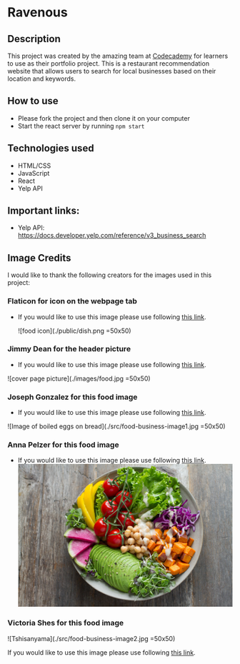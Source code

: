 # Ravenous

## Description

This project was created by the amazing team at [Codecademy](https://www.codecademy.com/learn) for learners to use as their portfolio project. This is a restaurant recommendation website that allows users to search for local businesses based on their location and keywords.

## How to use

- Please fork the project and then clone it on your computer
- Start the react server by running `npm start`

## Technologies used

- HTML/CSS
- JavaScript
- React
- Yelp API

## Important links:

- Yelp API: https://docs.developer.yelp.com/reference/v3_business_search

## Image Credits

I would like to thank the following creators for the images used in this project:

### Flaticon for icon on the webpage tab

- If you would like to use this image please use following [this link](https://www.flaticon.com/free-icons/food).

  ![food icon](./public/dish.png =50x50)

### Jimmy Dean for the header picture

- If you would like to use this image please use following [this link](https://unsplash.com/photos/assorted-fruits-on-brown-wooden-bowls-Yn0l7uwBrpw?utm_content=creditShareLink&utm_medium=referral&utm_source=unsplash).

![cover page picture](./images/food.jpg =50x50)

### Joseph Gonzalez for this food image

- If you would like to use this image please use following [this link](https://unsplash.com/photos/sandwich-with-boiled-egg-fdlZBWIP0aM?utm_content=creditShareLink&utm_medium=referral&utm_source=unsplash).

![Image of boiled eggs on bread](./src/food-business-image1.jpg =50x50)

### Anna Pelzer for this food image

- If you would like to use this image please use following [this link](https://unsplash.com/photos/bowl-of-vegetable-salads-IGfIGP5ONV0?utm_content=creditShareLink&utm_medium=referral&utm_source=unsplash).
  ![Image of a vegan food plate](./src/food-business-image3.jpg)

### Victoria Shes for this food image

![Tshisanyama](./src/food-business-image2.jpg =50x50)

If you would like to use this image please use following [this link](https://unsplash.com/photos/grilled-meat-and-vegetable-on-the-table-UC0HZdUitWY).
